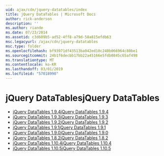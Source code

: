 ```yaml
---
uid: ajax/cdn/jquery-datatables/index
title: jQuery DataTables | Microsoft Docs
author: rick-anderson
description: ''
ms.author: riande
ms.date: 07/23/2014
ms.assetid: c3d609b5-ad52-4ff8-a79d-58a815efdb63
msc.legacyurl: /ajax/cdn/jquery-datatables
msc.type: folder
ms.openlocfilehash: bf93971df43513ba042ed10c240b066964c80be1
ms.sourcegitcommit: 24b1f6decbb17bb22a45166e5fdb0845c65af498
ms.translationtype: MT
ms.contentlocale: ko-KR
ms.lasthandoff: 03/01/2019
ms.locfileid: "57018990"
---
```

<a name="jquery-datatables"></a><span data-ttu-id="6a8ee-102">jQuery DataTables</span><span class="sxs-lookup"><span data-stu-id="6a8ee-102">jQuery DataTables</span></span>
====================
- [<span data-ttu-id="6a8ee-103">jQuery DataTables 1.9.4</span><span class="sxs-lookup"><span data-stu-id="6a8ee-103">jQuery DataTables 1.9.4</span></span>](cdnjquerydatatables194.md)
- [<span data-ttu-id="6a8ee-104">jQuery DataTables 1.9.3</span><span class="sxs-lookup"><span data-stu-id="6a8ee-104">jQuery DataTables 1.9.3</span></span>](cdnjquerydatatables193.md)
- [<span data-ttu-id="6a8ee-105">jQuery DataTables 1.9.2</span><span class="sxs-lookup"><span data-stu-id="6a8ee-105">jQuery DataTables 1.9.2</span></span>](cdnjquerydatatables192.md)
- [<span data-ttu-id="6a8ee-106">jQuery DataTables 1.9.1</span><span class="sxs-lookup"><span data-stu-id="6a8ee-106">jQuery DataTables 1.9.1</span></span>](cdnjquerydatatables191.md)
- [<span data-ttu-id="6a8ee-107">jQuery DataTables 1.9.0</span><span class="sxs-lookup"><span data-stu-id="6a8ee-107">jQuery DataTables 1.9.0</span></span>](cdnjquerydatatables190.md)
- [<span data-ttu-id="6a8ee-108">jQuery DataTables 1.8.2</span><span class="sxs-lookup"><span data-stu-id="6a8ee-108">jQuery DataTables 1.8.2</span></span>](cdnjquerydatatables182.md)
- [<span data-ttu-id="6a8ee-109">jQuery DataTables 1.10.4</span><span class="sxs-lookup"><span data-stu-id="6a8ee-109">jQuery DataTables 1.10.4</span></span>](cdnjquerydatatables104.md)
- [<span data-ttu-id="6a8ee-110">jQuery DataTables 1.10.5</span><span class="sxs-lookup"><span data-stu-id="6a8ee-110">jQuery DataTables 1.10.5</span></span>](cdnjquerydatatables105.md)
